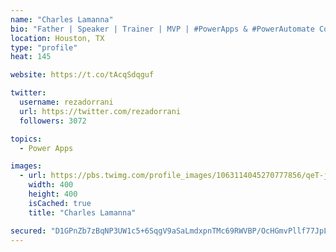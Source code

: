 ```yaml
---
name: "Charles Lamanna"
bio: "Father | Speaker | Trainer | MVP | #PowerApps & #PowerAutomate Community Super User | YouTuber Right-pointing triangle http://youtube.com/c/rezadorrani | Learn - Share - Clockwise rightwards and leftwards open circle arrows"
location: Houston, TX
type: "profile"
heat: 145

website: https://t.co/tAcqSdqguf

twitter:
  username: rezadorrani
  url: https://twitter.com/rezadorrani
  followers: 3072

topics:
  - Power Apps

images:
  - url: https://pbs.twimg.com/profile_images/1063114045270777856/qeT-jpWr_400x400.jpg
    width: 400
    height: 400
    isCached: true
    title: "Charles Lamanna"

secured: "D1GPnZb7zBqNP3UW1c5+6SqgV9aSaLmdxpnTMc69RWVBP/OcHGmvPllf77JpLluhrxTOD4dyQEfocUQt0V/K9aCQQXBW8RbekPChVYwzE8TZRm3l8cDsUrWnRdW1PMgygISMuIFSwBkjhhw602LEKJFchMX/1jihBctJshjN+YbHTp8ZMVrvHtM+V0GQxAagPmIkYw5zIet7r1DKmTxM+zpUNiWV7r+SJLGAjpCiHdQ0cB2AgRgsLGWMmmH0hXFS3i/ctXeYRj8x+Hn3fRDO0Z4dUtUJ4VmSYPrW7WdSBjaxhZ5BY2FKFe5i7cQWTjv0XBHgEomUXCx9wGdGXX5MRdEukJvMTl/HYLfmISh3GdNU2HHzOlYcpXsH7j6UKIffefwR55BoV2jilw3NRSgbwA==;SYYuPp3CSqzaPSBTStl3rg=="
---
```


